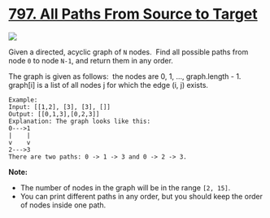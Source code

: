 # [797. All Paths From Source to Target](https://leetcode-cn.com/problems/all-paths-from-source-to-target/)

![](https://img.shields.io/badge/Difficulty-Medium-F8AF40.svg)

Given a directed, acyclic graph of `N` nodes.  Find all possible paths from node `0` to node `N-1`, and return them in any order.

The graph is given as follows:  the nodes are 0, 1, ..., graph.length - 1.  graph[i] is a list of all nodes j for which the edge (i, j) exists.

    Example:
    Input: [[1,2], [3], [3], []] 
    Output: [[0,1,3],[0,2,3]] 
    Explanation: The graph looks like this:
    0--->1
    |    |
    v    v
    2--->3
    There are two paths: 0 -> 1 -> 3 and 0 -> 2 -> 3.

**Note:**

 + The number of nodes in the graph will be in the range `[2, 15]`.
 + You can print different paths in any order, but you should keep the order of nodes inside one path.
